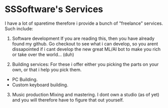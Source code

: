 # SSSoftware's Services

I have a lot of sparetime therefore i provide a bunch of "freelance" services. Such include:

1. Software development
   If you are reading this, then you have already found my github. Go checkout to see what i can develop, so you arent dissapointed if i cant develop the new great ML/AI bot to make you rich or take over the world... (duh)

2. Building services:
   For these i offer either you picking the parts on your own, or that i help you pick them.

- PC Building.
- Custom keyboard building.

3. Music production
   Mixing and mastering. I dont own a studio (as of yet) and you will therefore have to figure that out yourself.
